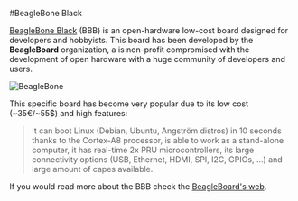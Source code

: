#BeagleBone Black

[BeagleBone Black](http://beagleboard.org/black) (BBB) is an open-hardware low-cost board designed for developers and hobbyists. This board has been developed by the **BeagleBoard** organization, a is non-profit compromised with the development of open hardware with a huge community of developers and users.

![BeagleBone](http://www.ti.com/ww/en/beagleboard/product_detail_black_lg.jpg)

This specific board has become very popular due to its low cost (~35€/~55$) and high features: 

>It can boot Linux (Debian, Ubuntu, Angström distros) in 10 seconds thanks to the Cortex-A8 processor, is able to work as a stand-alone computer, it has real-time 2x PRU microcontrollers, its large connectivity options (USB, Ethernet, HDMI, SPI, I2C, GPIOs, ...) and large amount of capes available.


If you would read more about the BBB check the [BeagleBoard's web](http://beagleboard.org/black).
